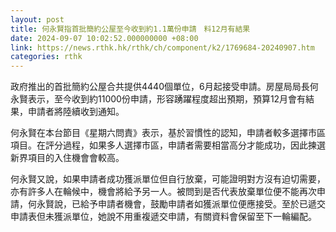 ```yaml
---
layout: post
title: 何永賢指首批簡約公屋至今收到約1.1萬份申請　料12月有結果
date: 2024-09-07 10:02:52.000000000 +08:00
link: https://news.rthk.hk/rthk/ch/component/k2/1769684-20240907.htm
categories: rthk
---
```


政府推出的首批簡約公屋合共提供4440個單位，6月起接受申請。房屋局局長何永賢表示，至今收到約11000份申請，形容踴躍程度超出預期，預算12月會有結果，申請者將陸續收到通知。

何永賢在本台節目《星期六問責》表示，基於習慣性的認知，申請者較多選擇市區項目。在評分過程，如果多人選擇市區，申請者需要相當高分才能成功，因此揀選新界項目的入住機會會較高。

何永賢又說，如果申請者成功獲派單位但自行放棄，可能證明對方沒有迫切需要，亦有許多人在輪候中，機會將給予另一人。被問到是否代表放棄單位便不能再次申請，何永賢說，已給予申請者機會，鼓勵申請者如獲派單位便應接受。至於已遞交申請表但未獲派單位，她說不用重複遞交申請，有關資料會保留至下一輪編配。
